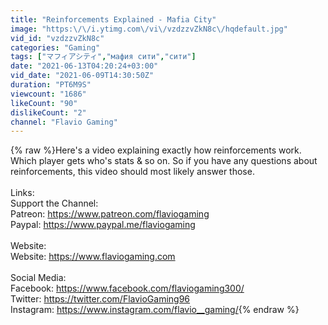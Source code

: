```yaml
---
title: "Reinforcements Explained - Mafia City"
image: "https:\/\/i.ytimg.com\/vi\/vzdzzvZkN8c\/hqdefault.jpg"
vid_id: "vzdzzvZkN8c"
categories: "Gaming"
tags: ["マフィアシティ","мафия сити","сити"]
date: "2021-06-13T04:20:24+03:00"
vid_date: "2021-06-09T14:30:50Z"
duration: "PT6M9S"
viewcount: "1686"
likeCount: "90"
dislikeCount: "2"
channel: "Flavio Gaming"
---
```

{% raw %}Here's a video explaining exactly how reinforcements work. Which player gets who's stats &amp; so on. So if you have any questions about reinforcements, this video should most likely answer those.<br /><br />Links:<br />Support the Channel:<br />Patreon: <a rel="nofollow" target="blank" href="https://www.patreon.com/flaviogaming">https://www.patreon.com/flaviogaming</a><br />Paypal: <a rel="nofollow" target="blank" href="https://www.paypal.me/flaviogaming">https://www.paypal.me/flaviogaming</a><br /><br />Website:<br />Website: <a rel="nofollow" target="blank" href="https://www.flaviogaming.com">https://www.flaviogaming.com</a><br /><br />Social Media:<br />Facebook: <a rel="nofollow" target="blank" href="https://www.facebook.com/flaviogaming300/">https://www.facebook.com/flaviogaming300/</a><br />Twitter: <a rel="nofollow" target="blank" href="https://twitter.com/FlavioGaming96">https://twitter.com/FlavioGaming96</a><br />Instagram: <a rel="nofollow" target="blank" href="https://www.instagram.com/flavio__gaming/">https://www.instagram.com/flavio__gaming/</a>{% endraw %}
